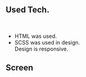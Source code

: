 <h2>Used Tech.</h2><br>
<ul>
  <li>HTML was used.</li>
  <li>SCSS was used in design.</li
  <li>Design is responsive.</li>
</ul>
<h2>Screen</h2
![screen](https://github.com/mehmetalikimici/github-like/assets/115737497/758180b8-96d0-4616-8078-32e2b4871f59)
